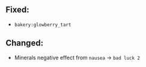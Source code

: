 ## Fixed:

- `bakery:glowberry_tart`

## Changed:

- Minerals negative effect from `nausea` -> `bad luck 2`